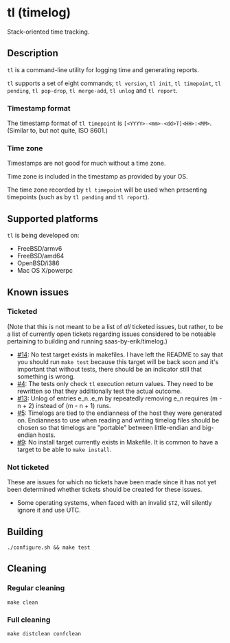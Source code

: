 # tl (timelog)

Stack-oriented time tracking.

## Description

`tl` is a command-line utility for logging time and generating reports.

`tl` supports a set of eight commands; `tl version`, `tl init`, `tl timepoint`,
`tl pending`, `tl pop-drop`, `tl merge-add`, `tl unlog` and `tl report`.

### Timestamp format

The timestamp format of `tl timepoint` is
`[<YYYY>-<mm>-<dd>T]<HH>:<MM>`. (Similar to, but not quite, ISO 8601.)

### Time zone

Timestamps are not good for much without a time zone.

Time zone is included in the timestamp as provided by your OS.

The time zone recorded by `tl timepoint` will be used when presenting
timepoints (such as by `tl pending` and `tl report`).

## Supported platforms

`tl` is being developed on:

  * FreeBSD/armv6
  * FreeBSD/amd64
  * OpenBSD/i386
  * Mac OS X/powerpc

## Known issues

### Ticketed

(Note that this is not meant to be a list of *all* ticketed issues, but rather,
to be a list of currently open tickets regarding issues considered to be
noteable pertaining to building and running saas-by-erik/timelog.)

* [#14](https://github.com/saas-by-erik/timelog/issues/14):
  No test target exists in makefiles.
  I have left the README to say that you should run `make test` because
  this target will be back soon and it's important that without tests,
  there should be an indicator still that something is wrong.
* [#4](https://github.com/saas-by-erik/timelog/issues/4):
  The tests only check `tl` execution return values.
  They need to be rewritten so that they additionally test the actual outcome.
* [#13](https://github.com/saas-by-erik/timelog/issues/13):
  Unlog of entries e\_n..e\_m by repeatedly removing e\_n
  requires (m - n + 2) instead of (m - n + 1) runs.
* [#5](https://github.com/saas-by-erik/timelog/issues/5):
  Timelogs are tied to the endianness of the host they were generated on.
  Endianness to use when reading and writing timelog files should be chosen so
  that timelogs are "portable" between little-endian and big-endian hosts.
* [#9](https://github.com/saas-by-erik/timelog/issues/9):
  No install target currently exists in Makefile.
  It is common to have a target to be able to `make install`.

### Not ticketed

These are issues for which no tickets have been made since
it has not yet been determined whether tickets
should be created for these issues.

* Some operating systems, when faced with an invalid `$TZ`, will
  silently ignore it and use UTC.

## Building

```
./configure.sh && make test
```

## Cleaning

### Regular cleaning

```
make clean
```

### Full cleaning

```
make distclean confclean
```
